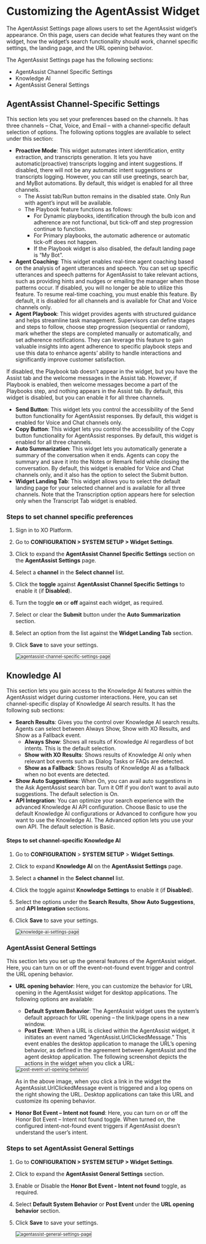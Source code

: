 # Customizing the AgentAssist Widget

The AgentAssist Settings page allows users to set the AgentAssist widget’s appearance. On this page, users can decide what features they want on the widget, how the widget’s search functionality should work, channel specific settings, the landing page, and the URL opening behavior.

The AgentAssist Settings page has the following sections:

* AgentAssist Channel Specific Settings
* Knowledge AI
* AgentAssist General Settings

## AgentAssist Channel-Specific Settings

This section lets you set your preferences based on the channels. It has three channels – Chat, Voice, and Email – with a channel-specific default selection of options. The following options toggles are available to select under this section:

* **Proactive Mode**: This widget automates intent identification, entity extraction, and transcripts generation. It lets you have automatic(proactive) transcripts logging and intent suggestions. If disabled, there will not be any automatic intent suggestions or transcripts logging. However, you can still use greetings, search bar, and MyBot automations. By default, this widget is enabled for all three channels.
    * The Assist tab/Run button remains in the disabled state. Only Run with agent’s input will be available.
    * The Playbook feature functions as follows:
        * For Dynamic playbooks, identification through the bulb icon and adherence are not functional, but tick-off and step progression continue to function.
        * For Primary playbooks, the automatic adherence or automatic tick-off does not happen.
        * If the Playbook widget is also disabled, the default landing page is “My Bot”.
* **Agent Coaching**: This widget enables real-time agent coaching based on the analysis of agent utterances and speech. You can set up specific utterances and speech patterns for AgentAssist to take relevant actions, such as providing hints and nudges or emailing the manager when those patterns occur. If disabled, you will no longer be able to utilize this feature. To resume real-time coaching, you must enable this feature. By default, it is disabled for all channels and is available for Chat and Voice channels only.
* **Agent Playbook**: This widget provides agents with structured guidance and helps streamline task management. Supervisors can define stages and steps to follow, choose step progression (sequential or random), mark whether the steps are completed manually or automatically, and set adherence notifications. They can leverage this feature to gain valuable insights into agent adherence to specific playbook steps and use this data to enhance agents’ ability to handle interactions and significantly improve customer satisfaction.

If disabled, the Playbook tab doesn’t appear in the widget, but you have the Assist tab and the welcome messages in the Assist tab. However, if Playbook is enabled, then welcome messages become a part of the Playbooks step, and nothing appears in the Assist tab. By default, this widget is disabled, but you can enable it for all three channels.
* **Send Button**: This widget lets you control the accessibility of the Send button functionality for AgentAssist responses. By default, this widget is enabled for Voice and Chat channels only.
* **Copy Button**: This widget lets you control the accessibility of the Copy button functionality for AgentAssist responses. By default, this widget is enabled for all three channels.
* **Auto Summarization**: This widget lets you automatically generate a summary of the conversation when it ends. Agents can copy the summary and save it into the Notes or Remark field while closing the conversation. By default, this widget is enabled for Voice and Chat channels only, and it also has the option to select the Submit button.
* **Widget Landing Tab**: This widget allows you to select the default landing page for your selected channel and is available for all three channels. Note that the Transcription option appears here for selection only when the Transcript Tab widget is enabled.

### Steps to set channel specific preferences

1. Sign in to XO Platform.
2. Go to **CONFIGURATION **>** SYSTEM SETUP **>** Widget Settings**.
3. Click to expand the **AgentAssist Channel Specific Settings** section on the **AgentAssist Settings** page.
4. Select a **channel** in the **Select channel** list.
5. Click the **toggle** against **AgentAssist Channel Specific Settings** to enable it (if **Disabled**).
6. Turn the toggle **on** or **off** against each widget, as required.
7. Select or clear the **Submit** button under the **Auto Summarization** section.
8. Select an option from the list against the **Widget Landing Tab** section.
9. Click **Save** to save your settings.

   <img src="../widget-settings-images/agentassist-channel-specific-settings-page-1.png" alt="agentassist-channel-specific-settings-page" title="agentassist-channel-specific-settings-page" style="border: 1px solid gray; zoom:80%;">

## Knowledge AI

This section lets you gain access to the Knowledge AI features within the AgentAssist widget during customer interactions. Here, you can set channel-specific display of Knowledge AI search results. It has the following sub sections:

* **Search Results**: Gives you the control over Knowledge AI search results. Agents can select between Always Show, Show with XO Results, and Show as a Fallback event.
    * **Always Show**: Shows all results of Knowledge AI regardless of bot intents. This is the default selection.
    * **Show with XO Results**: Shows results of Knowledge AI only when relevant bot events such as Dialog Tasks or FAQs are detected.
    * **Show as a Fallback**: Shows results of Knowledge AI as a fallback when no bot events are detected.
* **Show Auto Suggestions**: When On, you can avail auto suggestions in the Ask AgentAssist search bar. Turn it Off if you don’t want to avail auto suggestions. The default selection is On.
* **API Integration**: You can optimize your search experience with the advanced Knowledge AI API configuration. Choose Basic to use the default Knowledge AI configurations or Advanced to configure how you want to use the Knowledge AI. The Advanced option lets you use your own API. The default selection is Basic.

#### **Steps to set channel-specific Knowledge AI**

1. Go to **CONFIGURATION** > **SYSTEM SETUP** > **Widget Settings**.
2. Click to expand **Knowledge AI** on the **AgentAssist Settings** page.
3. Select a **channel** in the **Select channel** list.
4. Click the toggle against **Knowledge Settings** to enable it (if **Disabled**).
5. Select the options under the **Search Results**, **Show Auto Suggestions**, and **API Integration** sections.
6. Click **Save** to save your settings.

   <img src="../widget-settings-images/knowledge-ai-settings-page-2.png" alt="knowledge-ai-settings-page" title="knowledge-ai-settings-page" style="border: 1px solid gray; zoom:80%;">

### **AgentAssist General Settings**

This section lets you set up the general features of the AgentAssist widget. Here, you can turn on or off the event-not-found event trigger and control the URL opening behavior.

* **URL opening behavior**: Here, you can customize the behavior for URL opening in the AgentAssist widget for desktop applications. The following options are available:
    * **Default System Behavior**: The AgentAssist widget uses the system’s default approach for URL opening – the link/page opens in a new window.
    * **Post Event**: When a URL is clicked within the AgentAssist widget, it initiates an event named “AgentAssist.UrlClickedMessage.” This event enables the desktop application to manage the URL’s opening behavior, as defined in the agreement between AgentAssist and the agent desktop application. The following screenshot depicts the actions in the widget when you click a URL:

    <img src="../widget-settings-images/post-event-url-opening-behavior-3.png" alt="post-event-url-opening-behavior" title="post-event-url-opening-behavior" style="border: 1px solid gray; zoom:80%;">
    
    As in the above image, when you click a link in the widget the AgentAssist.UrlClickedMessage event is triggered and a log opens on the right showing the URL. Desktop applications can take this URL and customize its opening behavior.

* **Honor Bot Event – Intent not found**: Here, you can turn on or off the Honor Bot Event – Intent not found toggle. When turned on, the configured intent-not-found event triggers if AgentAssist doesn’t understand the user’s intent.

### Steps to set AgentAssist General Settings

1. Go to **CONFIGURATION **>** SYSTEM SETUP **>** Widget Settings**.
2. Click to expand the **AgentAssist General Settings** section.
3. Enable or Disable the **Honor Bot Event - Intent not found** toggle, as required.
4. Select **Default System Behavior** or **Post Event** under the **URL opening behavior** section.
5. Click **Save** to save your settings.

   <img src="../widget-settings-images/agentassist-general-settings-page-4.png" alt="agentassist-general-settings-page" title="agentassist-general-settings-page" style="border: 1px solid gray; zoom:80%;">
